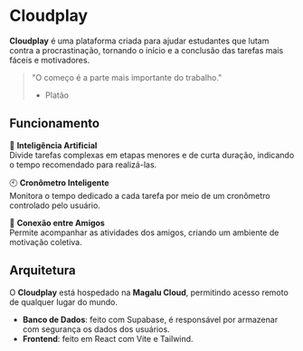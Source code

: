 # Cloudplay

**Cloudplay** é uma plataforma criada para ajudar estudantes que lutam contra a procrastinação, tornando o início e a conclusão das tarefas mais fáceis e motivadores.

> "O começo é a parte mais importante do trabalho."
> - Platão

## Funcionamento
🧠 **Inteligência Artificial**  
Divide tarefas complexas em etapas menores e de curta duração, indicando o tempo recomendado para realizá-las.  

🕙 **Cronômetro Inteligente**  
Monitora o tempo dedicado a cada tarefa por meio de um cronômetro controlado pelo usuário.  

👥 **Conexão entre Amigos**  
Permite acompanhar as atividades dos amigos, criando um ambiente de motivação coletiva.  

## Arquitetura

O **Cloudplay** está hospedado na **Magalu Cloud**, permitindo acesso remoto de qualquer lugar do mundo.  

- **Banco de Dados**: feito com Supabase, é responsável por armazenar com segurança os dados dos usuários.  
- **Frontend**: feito em React com Vite e Tailwind.
